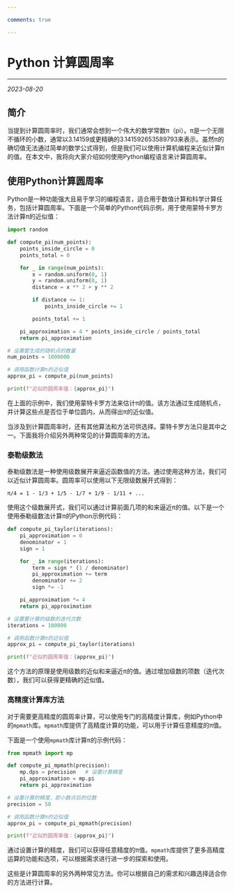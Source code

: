 ```yaml
---

comments: true

---
```


# Python 计算圆周率

***

<em>2023-08-20</em>

## 简介

当提到计算圆周率时，我们通常会想到一个伟大的数学常数π（pi）。π是一个无限不循环的小数，通常以3.14159或更精确的3.141592653589793来表示。虽然π的确切值无法通过简单的数学公式得到，但是我们可以使用计算机编程来近似计算π的值。在本文中，我将向大家介绍如何使用Python编程语言来计算圆周率。

## 使用Python计算圆周率

Python是一种功能强大且易于学习的编程语言，适合用于数值计算和科学计算任务，包括计算圆周率。下面是一个简单的Python代码示例，用于使用蒙特卡罗方法计算π的近似值：

```python title="蒙特卡洛方法计算π的近似值"
import random

def compute_pi(num_points):
    points_inside_circle = 0
    points_total = 0

    for _ in range(num_points):
        x = random.uniform(0, 1)
        y = random.uniform(0, 1)
        distance = x ** 2 + y ** 2

        if distance <= 1:
            points_inside_circle += 1

        points_total += 1

    pi_approximation = 4 * points_inside_circle / points_total
    return pi_approximation

# 设置要生成的随机点的数量
num_points = 1000000

# 调用函数计算π的近似值
approx_pi = compute_pi(num_points)

print(f"近似的圆周率值：{approx_pi}")
```

在上面的示例中，我们使用蒙特卡罗方法来估计π的值。该方法通过生成随机点，并计算这些点是否位于单位圆内，从而得出π的近似值。



当涉及到计算圆周率时，还有其他算法和方法可供选择。蒙特卡罗方法只是其中之一。下面我将介绍另外两种常见的计算圆周率的方法。

### 泰勒级数法

泰勒级数法是一种使用级数展开来逼近函数值的方法。通过使用这种方法，我们可以近似计算圆周率。圆周率可以使用以下无限级数展开式得到：

```
π/4 = 1 - 1/3 + 1/5 - 1/7 + 1/9 - 1/11 + ...
```

使用这个级数展开式，我们可以通过计算前面几项的和来逼近π的值。以下是一个使用泰勒级数法计算π的Python示例代码：

```python
def compute_pi_taylor(iterations):
    pi_approximation = 0
    denominator = 1
    sign = 1

    for _ in range(iterations):
        term = sign * (1 / denominator)
        pi_approximation += term
        denominator += 2
        sign *= -1

    pi_approximation *= 4
    return pi_approximation

# 设置要计算的级数的迭代次数
iterations = 100000

# 调用函数计算π的近似值
approx_pi = compute_pi_taylor(iterations)

print(f"近似的圆周率值：{approx_pi}")
```

这个方法的原理是使用级数的近似和来逼近π的值。通过增加级数的项数（迭代次数），我们可以获得更精确的近似值。

### 高精度计算库方法

对于需要更高精度的圆周率计算，可以使用专门的高精度计算库，例如Python中的`mpmath`库。`mpmath`库提供了高精度计算的功能，可以用于计算任意精度的π值。

下面是一个使用`mpmath`库计算π的示例代码：

```python
from mpmath import mp

def compute_pi_mpmath(precision):
    mp.dps = precision   # 设置计算精度
    pi_approximation = mp.pi
    return pi_approximation

# 设置计算的精度，即小数点后的位数
precision = 50

# 调用函数计算π的近似值
approx_pi = compute_pi_mpmath(precision)

print(f"近似的圆周率值：{approx_pi}")
```

通过设置计算的精度，我们可以获得任意精度的π值。`mpmath`库提供了更多高精度运算的功能和选项，可以根据需求进行进一步的探索和使用。

这些是计算圆周率的另外两种常见方法。你可以根据自己的需求和兴趣选择适合你的方法进行计算。
